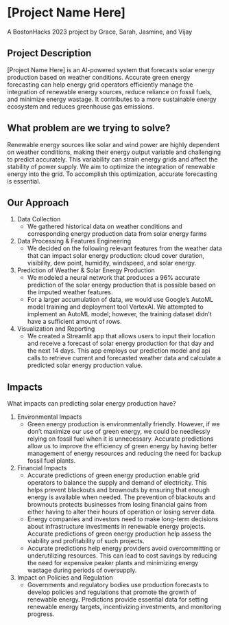 # [Project Name Here] 
A BostonHacks 2023 project by Grace, Sarah, Jasmine, and Vijay
## Project Description
[Project Name Here] is an AI-powered system that forecasts solar energy production based on weather conditions.  Accurate green energy forecasting can help energy grid operators efficiently manage the integration of renewable energy sources, reduce reliance on fossil fuels, and minimize energy wastage. It contributes to a more sustainable energy ecosystem and reduces greenhouse gas emissions. 

## What problem are we trying to solve?
Renewable energy sources like solar and wind power are highly dependent on weather conditions, making their energy output variable and challenging to predict accurately. This variability can strain energy grids and affect the stability of power supply. We aim to optimize the integration of renewable energy into the grid. To accomplish this optimization, accurate forecasting is essential. 
## Our Approach
1. Data Collection
    - We gathered historical data on weather conditions and corresponding energy production data from solar energy farms
1. Data Processing & Features Engineering
    - We decided on the following relevant features from the weather data that can impact solar energy production:  cloud cover duration, visibility, dew point, humidity, windspeed, and solar energy.
1. Prediction of Weather & Solar Energy Production
    - We modeled a neural network that produces a 96% accurate prediction of the solar energy production that is possible based on the imputed weather features.
    - For a larger accumulation of data, we would use Google’s AutoML model training and deployment tool VertexAI. We attempted to implement an AutoML model; however, the training dataset didn’t have a sufficient amount of rows.
1. Visualization and Reporting
    - We created a Streamlit app that allows users to input their location and receive a forecast of solar energy production for that day and the next 14 days. This app employs our prediction model and api calls to retrieve current and forecasted weather data and calculate a predicted solar energy production value.
## Impacts
What impacts can predicting solar energy production have?
1. Environmental Impacts
   - Green energy production is environmentally friendly. However, if we don’t maximize our use of green energy, we could be needlessly relying on fossil fuel when it is unnecessary. Accurate predictions allow us to improve the efficiency of green energy  by having better management of energy resources and reducing the need for backup fossil fuel plants.
2. Financial Impacts
   - Accurate predictions of green energy production enable grid operators to balance the supply and demand of electricity. This helps prevent blackouts and brownouts by ensuring that enough energy is available when needed. The prevention of blackouts and brownouts protects businesses from losing financial gains from either having to alter their hours of operation or losing server data.
    - Energy companies and investors need to make long-term decisions about infrastructure investments in renewable energy projects. Accurate predictions of green energy production help assess the viability and profitability of such projects.
    - Accurate predictions help energy providers avoid overcommitting or underutilizing resources. This can lead to cost savings by reducing the need for expensive peaker plants and minimizing energy wastage during periods of oversupply.
3. Impact on Policies and Regulation
   - Governments and regulatory bodies use production forecasts to develop policies and regulations that promote the growth of renewable energy. Predictions provide essential data for setting renewable energy targets, incentivizing investments, and monitoring progress.

